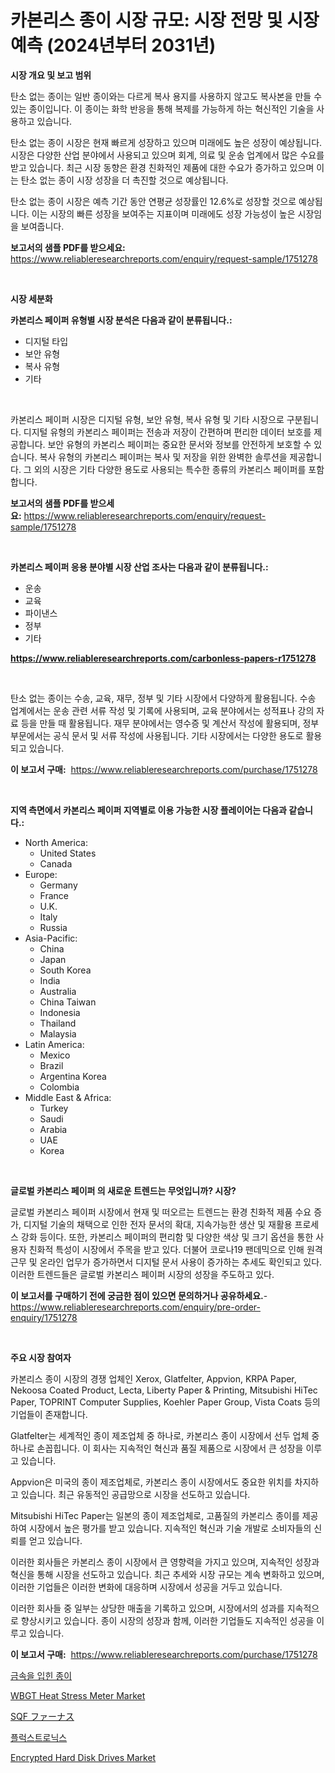 <p><h1>카본리스 종이 시장 규모: 시장 전망 및 시장 예측 (2024년부터 2031년)</h1></p><p><strong>시장 개요 및 보고 범위</strong></p>
<p><p>탄소 없는 종이는 일반 종이와는 다르게 복사 용지를 사용하지 않고도 복사본을 만들 수 있는 종이입니다. 이 종이는 화학 반응을 통해 복제를 가능하게 하는 혁신적인 기술을 사용하고 있습니다.</p><p>탄소 없는 종이 시장은 현재 빠르게 성장하고 있으며 미래에도 높은 성장이 예상됩니다. 시장은 다양한 산업 분야에서 사용되고 있으며 회계, 의료 및 운송 업계에서 많은 수요를 받고 있습니다. 최근 시장 동향은 환경 친화적인 제품에 대한 수요가 증가하고 있으며 이는 탄소 없는 종이 시장 성장을 더 촉진할 것으로 예상됩니다.</p><p>탄소 없는 종이 시장은 예측 기간 동안 연평균 성장률인 12.6%로 성장할 것으로 예상됩니다. 이는 시장의 빠른 성장을 보여주는 지표이며 미래에도 성장 가능성이 높은 시장임을 보여줍니다.</p></p>
<p><strong>보고서의 샘플 PDF를 받으세요:</strong> <a href="https://www.reliableresearchreports.com/enquiry/request-sample/1751278">https://www.reliableresearchreports.com/enquiry/request-sample/1751278</a></p>
<p>&nbsp;</p>
<p><strong>시장 세분화</strong></p>
<p><strong>카본리스 페이퍼 유형별 시장 분석은 다음과 같이 분류됩니다.:</strong></p>
<p><ul><li>디지털 타입</li><li>보안 유형</li><li>복사 유형</li><li>기타</li></ul></p>
<p>&nbsp;</p>
<p><p>카본리스 페이퍼 시장은 디지털 유형, 보안 유형, 복사 유형 및 기타 시장으로 구분됩니다. 디지털 유형의 카본리스 페이퍼는 전송과 저장이 간편하며 편리한 데이터 보호를 제공합니다. 보안 유형의 카본리스 페이퍼는 중요한 문서와 정보를 안전하게 보호할 수 있습니다. 복사 유형의 카본리스 페이퍼는 복사 및 저장을 위한 완벽한 솔루션을 제공합니다. 그 외의 시장은 기타 다양한 용도로 사용되는 특수한 종류의 카본리스 페이퍼를 포함합니다.</p></p>
<p><strong>보고서의 샘플 PDF를 받으세요:</strong>&nbsp;<a href="https://www.reliableresearchreports.com/enquiry/request-sample/1751278">https://www.reliableresearchreports.com/enquiry/request-sample/1751278</a></p>
<p>&nbsp;</p>
<p><strong> 카본리스 페이퍼 응용 분야별 시장 산업 조사는 다음과 같이 분류됩니다.:</strong></p>
<p><ul><li>운송</li><li>교육</li><li>파이낸스</li><li>정부</li><li>기타</li></ul></p>
<p><strong><a href="https://www.reliableresearchreports.com/carbonless-papers-r1751278">https://www.reliableresearchreports.com/carbonless-papers-r1751278</a></strong></p>
<p>&nbsp;</p>
<p><p>탄소 없는 종이는 수송, 교육, 재무, 정부 및 기타 시장에서 다양하게 활용됩니다. 수송 업계에서는 운송 관련 서류 작성 및 기록에 사용되며, 교육 분야에서는 성적표나 강의 자료 등을 만들 때 활용됩니다. 재무 분야에서는 영수증 및 계산서 작성에 활용되며, 정부 부문에서는 공식 문서 및 서류 작성에 사용됩니다. 기타 시장에서는 다양한 용도로 활용되고 있습니다.</p></p>
<p><strong>이 보고서 구매:</strong>&nbsp; <a href="https://www.reliableresearchreports.com/purchase/1751278">https://www.reliableresearchreports.com/purchase/1751278</a></p>
<p>&nbsp;</p>
<p><strong>지역 측면에서 카본리스 페이퍼 지역별로 이용 가능한 시장 플레이어는 다음과 같습니다.:</strong></p>
<p><ul>
    <li>
        North America:
        <ul>
            <li>United States</li>
            <li>Canada</li>
        </ul>
    </li>
    <li>
        Europe:
        <ul>
            <li>Germany</li>
            <li>France</li>
            <li>U.K.</li>
            <li>Italy</li>
            <li>Russia</li>
        </ul>
    </li>
    <li>
        Asia-Pacific:
        <ul>
            <li>China</li>
            <li>Japan</li>
            <li>South Korea</li>
            <li>India</li>
            <li>Australia</li>
            <li>China Taiwan</li>
            <li>Indonesia</li>
            <li>Thailand</li>
            <li>Malaysia</li>
        </ul>
    </li>
    <li>
        Latin America:
        <ul>
            <li>Mexico</li>
            <li>Brazil</li>
            <li>Argentina Korea</li>
            <li>Colombia</li>
        </ul>
    </li>
    <li>
        Middle East & Africa:
        <ul>
            <li>Turkey</li>
            <li>Saudi</li>
            <li>Arabia</li>
            <li>UAE</li>
            <li>Korea</li>
        </ul>
    </li>
    </ul></p>
<p>&nbsp;</p>
<p><strong>글로벌 카본리스 페이퍼 의 새로운 트렌드는 무엇입니까? 시장?</strong></p>
<p><p>글로벌 카본리스 페이퍼 시장에서 현재 및 떠오르는 트렌드는 환경 친화적 제품 수요 증가, 디지털 기술의 채택으로 인한 전자 문서의 확대, 지속가능한 생산 및 재활용 프로세스 강화 등이다. 또한, 카본리스 페이퍼의 편리함 및 다양한 색상 및 크기 옵션을 통한 사용자 친화적 특성이 시장에서 주목을 받고 있다. 더불어 코로나19 팬데믹으로 인해 원격 근무 및 온라인 업무가 증가하면서 디지털 문서 사용이 증가하는 추세도 확인되고 있다. 이러한 트렌드들은 글로벌 카본리스 페이퍼 시장의 성장을 주도하고 있다.</p></p>
<p><strong>이 보고서를 구매하기 전에 궁금한 점이 있으면 문의하거나 공유하세요.</strong>- <a href="https://www.reliableresearchreports.com/enquiry/pre-order-enquiry/1751278">https://www.reliableresearchreports.com/enquiry/pre-order-enquiry/1751278</a></p>
<p>&nbsp;</p>
<p><strong>주요 시장 참여자</strong></p>
<p><p>카본리스 종이 시장의 경쟁 업체인 Xerox, Glatfelter, Appvion, KRPA Paper, Nekoosa Coated Product, Lecta, Liberty Paper & Printing, Mitsubishi HiTec Paper, TOPRINT Computer Supplies, Koehler Paper Group, Vista Coats 등의 기업들이 존재합니다.</p><p>Glatfelter는 세계적인 종이 제조업체 중 하나로, 카본리스 종이 시장에서 선두 업체 중 하나로 손꼽힙니다. 이 회사는 지속적인 혁신과 품질 제품으로 시장에서 큰 성장을 이루고 있습니다.</p><p>Appvion은 미국의 종이 제조업체로, 카본리스 종이 시장에서도 중요한 위치를 차지하고 있습니다. 최근 유동적인 공급망으로 시장을 선도하고 있습니다.</p><p>Mitsubishi HiTec Paper는 일본의 종이 제조업체로, 고품질의 카본리스 종이를 제공하여 시장에서 높은 평가를 받고 있습니다. 지속적인 혁신과 기술 개발로 소비자들의 신뢰를 얻고 있습니다.</p><p>이러한 회사들은 카본리스 종이 시장에서 큰 영향력을 가지고 있으며, 지속적인 성장과 혁신을 통해 시장을 선도하고 있습니다. 최근 추세와 시장 규모는 계속 변화하고 있으며, 이러한 기업들은 이러한 변화에 대응하며 시장에서 성공을 거두고 있습니다.</p><p>이러한 회사들 중 일부는 상당한 매출을 기록하고 있으며, 시장에서의 성과를 지속적으로 향상시키고 있습니다. 종이 시장의 성장과 함께, 이러한 기업들도 지속적인 성공을 이루고 있습니다.</p></p>
<p><strong>이 보고서 구매:</strong>&nbsp;&nbsp;<a href="https://www.reliableresearchreports.com/purchase/1751278">https://www.reliableresearchreports.com/purchase/1751278</a></p>
<p><p><a href="https://github.com/BrettWeberrt8767765/Market-Research-Report-List-1/blob/main/599832623185.md">금속을 입힌 종이</a></p><p><a href="https://view.publitas.com/reportprime-1/wbgt-heat-stress-meter-market-furnishes-information-on-market-share-market-trends-and-market-growth/">WBGT Heat Stress Meter Market</a></p><p><a href="https://medium.com/@tiannastark1/2024%E5%B9%B4%E3%81%8B%E3%82%892031%E5%B9%B4%E3%81%BE%E3%81%A7%E3%81%AE%E6%9C%9F%E9%96%93%E3%81%AB%E4%BA%88%E6%B8%AC%E3%81%95%E3%82%8C%E3%82%8Bsqf%E7%82%89%E5%B8%82%E5%A0%B4%E3%81%AE%E5%88%86%E6%9E%90%E3%81%A8%E3%82%B5%E3%82%A4%E3%82%BA%E4%BA%88%E6%B8%AC-0fd827ab89da">SQF ファーナス</a></p><p><a href="https://medium.com/@marcpascual04/%ED%94%8C%EB%9F%AD%EC%8A%A4%ED%8A%B8%EB%A1%9C%EB%8B%89%EC%8A%A4-%EC%8B%9C%EC%9E%A5-%EB%B6%84%EC%84%9D-%EB%B0%8F-2024%EB%85%84%EB%B6%80%ED%84%B0-2031%EB%85%84%EA%B9%8C%EC%A7%80%EC%9D%98-%EC%98%88%EC%B8%A1-%EC%8B%9C%EC%97%90-%EA%B3%B5%EC%9C%A0%EB%90%98%EC%97%88%EB%8B%A4-fbc31d227606">플럭스트로닉스</a></p><p><a href="https://sulfuric-clavicle-d39.notion.site/Encrypted-Hard-Disk-Drives-Market-Report-Reveals-the-Latest-Trends-And-Growth-Opportunities-of-this--900120737a5c453c92e402b034b4f102">Encrypted Hard Disk Drives Market</a></p></p>